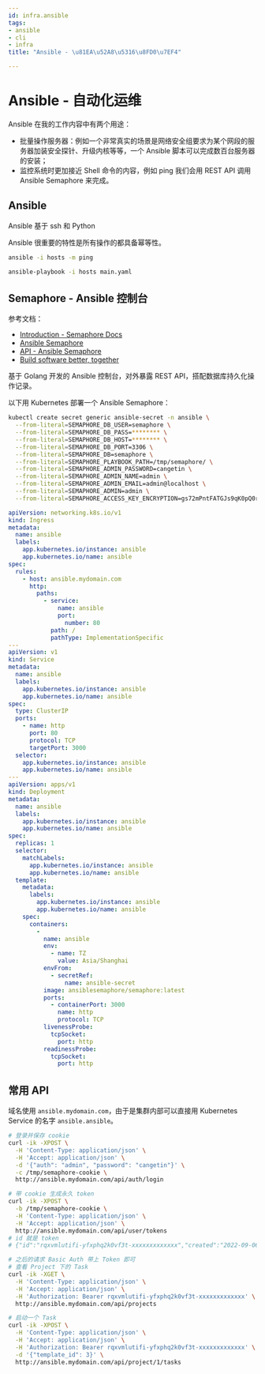 ```yaml
---
id: infra.ansible
tags:
- ansible
- cli
- infra
title: "Ansible - \u81EA\u52A8\u5316\u8FD0\u7EF4"

---
```

# Ansible - 自动化运维
Ansible 在我的工作内容中有两个用途：

+ 批量操作服务器：例如一个非常真实的场景是网络安全组要求为某个网段的服务器加装安全探针、升级内核等等，一个 Ansible 脚本可以完成数百台服务器的安装；
+ 监控系统时更加接近 Shell 命令的内容，例如 ping 我们会用 REST API 调用 Ansible Semaphore 来完成。

## Ansible
Ansible 基于 ssh 和 Python

Ansible 很重要的特性是所有操作的都具备幂等性。

```bash
ansible -i hosts -m ping

ansible-playbook -i hosts main.yaml
```

## Semaphore - Ansible 控制台
参考文档：

+ [Introduction - Semaphore Docs](https://docs.ansible-semaphore.com/)
+ [Ansible Semaphore](https://demo.ansible-semaphore.com/)
+ [API - Ansible Semaphore](https://www.semui.co/api-docs/)
+ [Build software better, together](https://github.com/fiftin/ansible-semaphore-deploy-demo)

基于 Golang 开发的 Ansible 控制台，对外暴露 REST API，搭配数据库持久化操作记录。

以下用 Kubernetes 部署一个 Ansible Semaphore：

```bash
kubectl create secret generic ansible-secret -n ansible \
  --from-literal=SEMAPHORE_DB_USER=semaphore \
  --from-literal=SEMAPHORE_DB_PASS=******** \
  --from-literal=SEMAPHORE_DB_HOST=******** \
  --from-literal=SEMAPHORE_DB_PORT=3306 \
  --from-literal=SEMAPHORE_DB=semaphore \
  --from-literal=SEMAPHORE_PLAYBOOK_PATH=/tmp/semaphore/ \
  --from-literal=SEMAPHORE_ADMIN_PASSWORD=cangetin \
  --from-literal=SEMAPHORE_ADMIN_NAME=admin \
  --from-literal=SEMAPHORE_ADMIN_EMAIL=admin@localhost \
  --from-literal=SEMAPHORE_ADMIN=admin \
  --from-literal=SEMAPHORE_ACCESS_KEY_ENCRYPTION=gs72mPntFATGJs9qK0pQ0rKtfidlexiMjYCH9gWKhTU=
```

```yaml
apiVersion: networking.k8s.io/v1
kind: Ingress
metadata:
  name: ansible
  labels:
    app.kubernetes.io/instance: ansible
    app.kubernetes.io/name: ansible
spec:
  rules:
    - host: ansible.mydomain.com
      http:
        paths:
          - service:
              name: ansible
              port:
                number: 80
            path: /
            pathType: ImplementationSpecific
---
apiVersion: v1
kind: Service
metadata:
  name: ansible
  labels:
    app.kubernetes.io/instance: ansible
    app.kubernetes.io/name: ansible
spec:
  type: ClusterIP
  ports:
    - name: http
      port: 80
      protocol: TCP
      targetPort: 3000
  selector:
    app.kubernetes.io/instance: ansible
    app.kubernetes.io/name: ansible
---
apiVersion: apps/v1
kind: Deployment
metadata:
  name: ansible
  labels:
    app.kubernetes.io/instance: ansible
    app.kubernetes.io/name: ansible
spec:
  replicas: 1
  selector:
    matchLabels:
      app.kubernetes.io/instance: ansible
      app.kubernetes.io/name: ansible
  template:
    metadata:
      labels:
        app.kubernetes.io/instance: ansible
        app.kubernetes.io/name: ansible
    spec:
      containers:
        -
          name: ansible
          env:
            - name: TZ
              value: Asia/Shanghai
          envFrom:
            - secretRef:
                name: ansible-secret
          image: ansiblesemaphore/semaphore:latest
          ports:
            - containerPort: 3000
              name: http
              protocol: TCP
          livenessProbe:
            tcpSocket:
              port: http
          readinessProbe:
            tcpSocket:
              port: http
```

## 常用 API
域名使用 `ansible.mydomain.com`，由于是集群内部可以直接用 Kubernetes Service 的名字 `ansible.ansible`。

```bash
# 登录并保存 cookie
curl -ik -XPOST \
  -H 'Content-Type: application/json' \
  -H 'Accept: application/json' \
  -d '{"auth": "admin", "password": "cangetin"}' \
  -c /tmp/semaphore-cookie \
  http://ansible.mydomain.com/api/auth/login

# 带 cookie 生成永久 token
curl -ik -XPOST \
  -b /tmp/semaphore-cookie \
  -H 'Content-Type: application/json' \
  -H 'Accept: application/json' \
  http://ansible.mydomain.com/api/user/tokens
# id 就是 token
# {"id":"rqxvmlutifi-yfxphq2k0vf3t-xxxxxxxxxxxxx","created":"2022-09-06T08:10:11Z","expired":false,"user_id":1}

# 之后的请求 Basic Auth 带上 Token 即可
# 查看 Project 下的 Task
curl -ik -XGET \
  -H 'Content-Type: application/json' \
  -H 'Accept: application/json' \
  -H 'Authorization: Bearer rqxvmlutifi-yfxphq2k0vf3t-xxxxxxxxxxxxx' \
  http://ansible.mydomain.com/api/projects

# 启动一个 Task
curl -ik -XPOST \
  -H 'Content-Type: application/json' \
  -H 'Accept: application/json' \
  -H 'Authorization: Bearer rqxvmlutifi-yfxphq2k0vf3t-xxxxxxxxxxxxx' \
  -d '{"template_id": 3}' \
  http://ansible.mydomain.com/api/project/1/tasks
```


